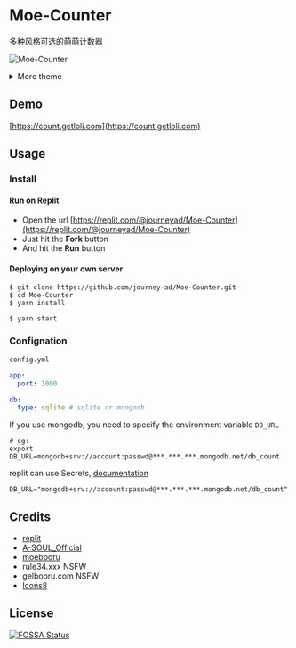 # Moe-Counter

多种风格可选的萌萌计数器

![Moe-Counter](https://count.getloli.com/get/@Moe-counter.github)

<details>
<summary>More theme</summary>

##### asoul
![asoul](https://count.getloli.com/get/@demo?theme=asoul)

##### moebooru
![moebooru](https://count.getloli.com/get/@demo?theme=moebooru)

##### rule34
![Rule34](https://count.getloli.com/get/@demo?theme=rule34)

##### gelbooru
![Gelbooru](https://count.getloli.com/get/@demo?theme=gelbooru)</details>

## Demo
[https://count.getloli.com](https://count.getloli.com)

## Usage

### Install

#### Run on Replit

- Open the url [https://replit.com/@journeyad/Moe-Counter](https://replit.com/@journeyad/Moe-Counter)
- Just hit the **Fork** button
- And hit the **Run** button

#### Deploying on your own server

```shell
$ git clone https://github.com/journey-ad/Moe-Counter.git
$ cd Moe-Counter
$ yarn install

$ yarn start
```

### Confignation

`config.yml`

```yaml
app:
  port: 3000

db:
  type: sqlite # sqlite or mongodb
```

If you use mongodb, you need to specify the environment variable `DB_URL`

```shell
# eg:
export DB_URL=mongodb+srv://account:passwd@***.***.***.mongodb.net/db_count
```

replit can use Secrets, [documentation](https://docs.replit.com/programming-ide/storing-sensitive-information-environment-variables)

```
DB_URL="mongodb+srv://account:passwd@***.***.***.mongodb.net/db_count"
```

## Credits

*   [replit](https://replit.com/)
*   [A-SOUL_Official](https://space.bilibili.com/703007996)
*   [moebooru](https://github.com/moebooru/moebooru)
*   rule34.xxx NSFW
*   gelbooru.com NSFW
*   [Icons8](https://icons8.com/icons/set/star)

## License

[![FOSSA Status](https://app.fossa.com/api/projects/git%2Bgithub.com%2Fjourney-ad%2FMoe-Counter.svg?type=large)](https://app.fossa.com/projects/git%2Bgithub.com%2Fjourney-ad%2FMoe-Counter?ref=badge_large)
